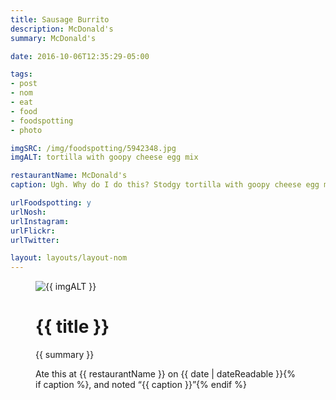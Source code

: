 ```yaml
---
title: Sausage Burrito
description: McDonald's
summary: McDonald's

date: 2016-10-06T12:35:29-05:00

tags:
- post
- nom
- eat
- food
- foodspotting
- photo

imgSRC: /img/foodspotting/5942348.jpg
imgALT: tortilla with goopy cheese egg mix

restaurantName: McDonald's
caption: Ugh. Why do I do this? Stodgy tortilla with goopy cheese egg mix. Barely any sausage.

urlFoodspotting: y
urlNosh: 
urlInstagram: 
urlFlickr:
urlTwitter: 

layout: layouts/layout-nom
---
```

<figure class="nom">
	<img class="u-photo img-border" src="{{ imgSRC }}" alt="{{ imgALT }}">
	<figcaption>
		<h1 class="title p-name">{{ title }}</h1>
		<p class="summary">{{ summary }}</p>
		<p>Ate this at {{ restaurantName }} on <time class="dt-published" datetime="{{ date | dateIso }}">{{ date | dateReadable }}</time>{% if caption %}, and noted <q class="">{{ caption }}</q>{% endif %}
	</figcaption>
</figure>